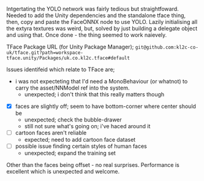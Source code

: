 
Intgertating the YOLO network was fairly tedious but straightfoward.
    Needed to add the Unity dependencies and the standalone tface thing, then, copy and paste the FaceONNX node to use YOLO.
    Lazily initialising all the extyra textures was weird, but, solved by just building a delegate object and using that.
    Once done - the thing seemed  to work naievely.

TFace Package URL (for Unity Package Manager); `git@github.com:kl2c-co-uk/tface.git?path=workspace-tface.unity/Packages/uk.co.kl2c.tface#default`

Issues identifeid which relate to TFace are;
- i was not expecteting that I'd need a MonoBehaviour (or whatnot) to carry the asset/NNModel ref into the system.
    - unexpected; i don't think that this really matters though
- [x] faces are slightly off; seem to have bottom-corner where center should be
    - unexpected; check the bubble-drawer
    - still not sure what's going on; i've haced around it
- [ ] cartoon faces aren't reliable
    - expected; need to add cartoon face dataset
- [ ] possible issue finding certain styles of human faces
    - unexpected; expand the training set

Other than the faces being offset - no real surprises.
Performance is excellent which is unexpected and welcome.
